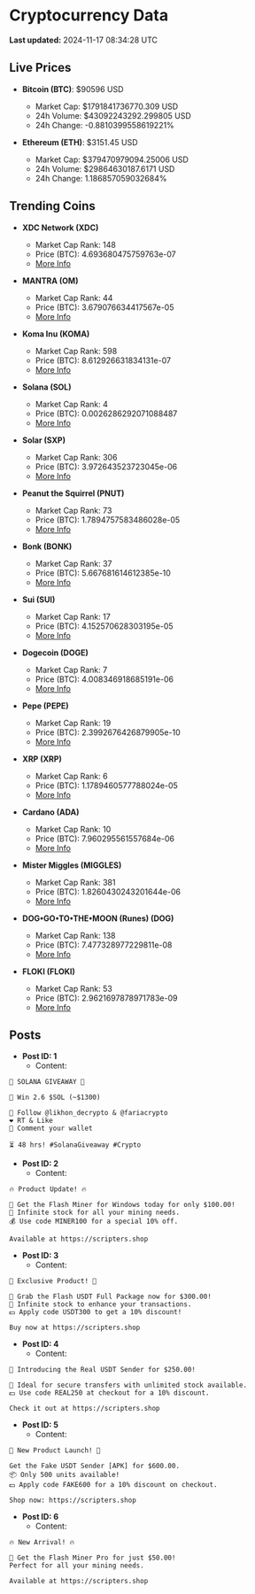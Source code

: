 # Cryptocurrency Data

**Last updated:** 2024-11-17 08:34:28 UTC

## Live Prices
- **Bitcoin (BTC)**: $90596 USD
  - Market Cap: $1791841736770.309 USD
  - 24h Volume: $43092243292.299805 USD
  - 24h Change: -0.8810399558619221%

- **Ethereum (ETH)**: $3151.45 USD
  - Market Cap: $379470979094.25006 USD
  - 24h Volume: $29864630187.6171 USD
  - 24h Change: 1.186857059032684%

## Trending Coins
- **XDC Network (XDC)**
  - Market Cap Rank: 148
  - Price (BTC): 4.693680475759763e-07
  - [More Info](https://www.coingecko.com/en/coins/xdc-network)

- **MANTRA (OM)**
  - Market Cap Rank: 44
  - Price (BTC): 3.679076634417567e-05
  - [More Info](https://www.coingecko.com/en/coins/mantra)

- **Koma Inu (KOMA)**
  - Market Cap Rank: 598
  - Price (BTC): 8.612926631834131e-07
  - [More Info](https://www.coingecko.com/en/coins/koma-inu)

- **Solana (SOL)**
  - Market Cap Rank: 4
  - Price (BTC): 0.0026286292071088487
  - [More Info](https://www.coingecko.com/en/coins/solana)

- **Solar (SXP)**
  - Market Cap Rank: 306
  - Price (BTC): 3.972643523723045e-06
  - [More Info](https://www.coingecko.com/en/coins/solar-2)

- **Peanut the Squirrel (PNUT)**
  - Market Cap Rank: 73
  - Price (BTC): 1.7894757583486028e-05
  - [More Info](https://www.coingecko.com/en/coins/peanut-the-squirrel)

- **Bonk (BONK)**
  - Market Cap Rank: 37
  - Price (BTC): 5.667681614612385e-10
  - [More Info](https://www.coingecko.com/en/coins/bonk)

- **Sui (SUI)**
  - Market Cap Rank: 17
  - Price (BTC): 4.152570628303195e-05
  - [More Info](https://www.coingecko.com/en/coins/sui)

- **Dogecoin (DOGE)**
  - Market Cap Rank: 7
  - Price (BTC): 4.008346918685191e-06
  - [More Info](https://www.coingecko.com/en/coins/dogecoin)

- **Pepe (PEPE)**
  - Market Cap Rank: 19
  - Price (BTC): 2.3992676426879905e-10
  - [More Info](https://www.coingecko.com/en/coins/pepe)

- **XRP (XRP)**
  - Market Cap Rank: 6
  - Price (BTC): 1.1789460577788024e-05
  - [More Info](https://www.coingecko.com/en/coins/xrp)

- **Cardano (ADA)**
  - Market Cap Rank: 10
  - Price (BTC): 7.960295561557684e-06
  - [More Info](https://www.coingecko.com/en/coins/cardano)

- **Mister Miggles (MIGGLES)**
  - Market Cap Rank: 381
  - Price (BTC): 1.8260430243201644e-06
  - [More Info](https://www.coingecko.com/en/coins/mister-miggles)

- **DOG•GO•TO•THE•MOON (Runes) (DOG)**
  - Market Cap Rank: 138
  - Price (BTC): 7.477328977229811e-08
  - [More Info](https://www.coingecko.com/en/coins/dog-go-to-the-moon-runes-2)

- **FLOKI (FLOKI)**
  - Market Cap Rank: 53
  - Price (BTC): 2.9621697878971783e-09
  - [More Info](https://www.coingecko.com/en/coins/floki)

## Posts
- **Post ID: 1**
  - Content:
```
🚀 SOLANA GIVEAWAY 🚀

🎁 Win 2.6 $SOL (~$1300)

🤝 Follow @likhon_decrypto & @fariacrypto
❤️ RT & Like
💬 Comment your wallet

⏳ 48 hrs! #SolanaGiveaway #Crypto
```

- **Post ID: 2**
  - Content:
```
🔥 Product Update! 🔥

🚀 Get the Flash Miner for Windows today for only $100.00!
🔋 Infinite stock for all your mining needs.
💰 Use code MINER100 for a special 10% off.

Available at https://scripters.shop
```

- **Post ID: 3**
  - Content:
```
🎁 Exclusive Product! 🎁

💸 Grab the Flash USDT Full Package now for $300.00!
🎉 Infinite stock to enhance your transactions.
💵 Apply code USDT300 to get a 10% discount!

Buy now at https://scripters.shop
```

- **Post ID: 4**
  - Content:
```
💎 Introducing the Real USDT Sender for $250.00!

💼 Ideal for secure transfers with unlimited stock available.
💵 Use code REAL250 at checkout for a 10% discount.

Check it out at https://scripters.shop
```

- **Post ID: 5**
  - Content:
```
🚀 New Product Launch! 🚀

Get the Fake USDT Sender [APK] for $600.00.
📦 Only 500 units available!
💵 Apply code FAKE600 for a 10% discount on checkout.

Shop now: https://scripters.shop
```

- **Post ID: 6**
  - Content:
```
🔥 New Arrival! 🔥

💸 Get the Flash Miner Pro for just $50.00!
Perfect for all your mining needs.

Available at https://scripters.shop
```

